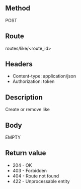 ## Method ##

POST

## Route ##

routes/like/<route_id>

## Headers ##

* Content-type: application/json
* Authorization: token

## Description ##

Create or remove like

## Body ##
EMPTY

## Return value ##

* 204 - OK
* 403 - Forbidden
* 404 - Route not found
* 422 - Unprocessable entity